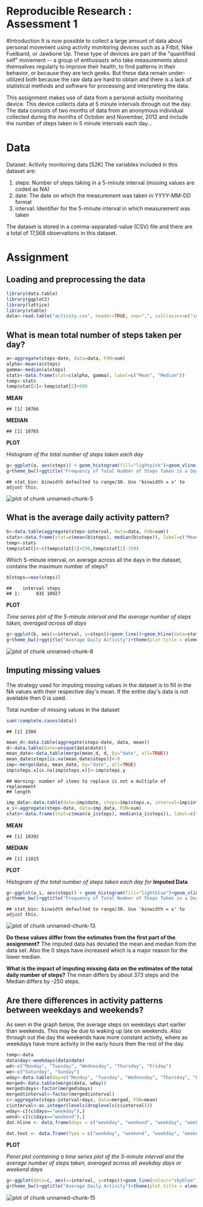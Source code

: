 Reproducible Research : Assessment 1
========================================================
#Introduction
It is now possible to collect a large amount of data about personal movement using activity monitoring devices such as a Fitbit, Nike Fuelband, or Jawbone Up. These type of devices are part of the "quantified self" movement -- a group of enthusiasts who take measurements about themselves regularly to improve their health, to find patterns in their behavior, or because they are tech geeks. But these data remain under-utilized both because the raw data are hard to obtain and there is a lack of statistical methods and software for processing and interpreting the data.

This assignment makes use of data from a personal activity monitoring device. This device collects data at 5 minute intervals through out the day. The data consists of two months of data from an anonymous individual collected during the months of October and November, 2012 and include the number of steps taken in 5 minute intervals each day...


# Data
Dataset: Activity monitoring data [52K]
The variables included in this dataset are:

1. steps: Number of steps taking in a 5-minute interval (missing values are coded as NA)
2. date: The date on which the measurement was taken in YYYY-MM-DD format
3. interval: Identifier for the 5-minute interval in which measurement was taken

The dataset is stored in a comma-separated-value (CSV) file and there are a total of 17,568 observations in this dataset.


# Assignment

## Loading and preprocessing the data

```r
library(data.table)
library(ggplot2)
library(lattice)
library(xtable)
data<-read.table("activity.csv", header=TRUE, sep=",", colClasses=c("integer", "Date", "integer"))
```


## What is mean total number of steps taken per day?

```r
a<-aggregate(steps~date, data=data, FUN=sum)
alpha<-mean(a$steps)
gamma<-median(a$steps)
stats<-data.frame(stat=c(alpha, gamma), label=c("Mean", "Median"))
temp<-stats
temp$stat[2]<-temp$stat[2]+500
```
**MEAN**

```
## [1] 10766
```
**MEDIAN**

```
## [1] 10765
```
**PLOT** 

*Histogram of the total number of steps taken each day*

```r
g<-ggplot(a, aes(steps)) + geom_histogram(fill="lightpink")+geom_vline(data=stats, mapping=aes(xintercept=stat), linetype="longdash")+geom_text(data=temp, mapping=aes(x=stat, y=8, label=label), size=4, angle=90, vjust=-0.4, hjust=0)
g+theme_bw()+ggtitle("Frequency of Total Number of Steps Taken in a Day")+theme(plot.title = element_text(lineheight=10, face="bold"))+ylab("Frequency (in days)")+xlab("Steps")
```

```
## stat_bin: binwidth defaulted to range/30. Use 'binwidth = x' to adjust this.
```

![plot of chunk unnamed-chunk-5](figure/unnamed-chunk-5.png) 


## What is the average daily activity pattern?

```r
b<-data.table(aggregate(steps~interval, data=data, FUN=sum))
stats<-data.frame(stat=c(mean(b$steps), median(b$steps)), label=c("Mean", "Median"))
temp<-stats
temp$stat[]<-c(temp$stat[1]+250,temp$stat[1]-350)
```
Which 5-minute interval, on average across all the days in the dataset, contains the maximum number of steps?

```r
b[steps==max(steps)]
```

```
##    interval steps
## 1:      835 10927
```
**PLOT** 

*Time series plot of the 5-minute interval and the average number of steps taken, averaged across all days*

```r
g<-ggplot(b, aes(x=interval, y=steps))+geom_line()+geom_hline(data=stats, aes(yintercept=stat), linetype="longdash")+geom_text(data=temp, aes(x=0, y=stat, label=label))
g+theme_bw()+ggtitle("Average Daily Activity")+theme(plot.title = element_text(lineheight=10, face="bold"))
```

![plot of chunk unnamed-chunk-8](figure/unnamed-chunk-8.png) 


## Imputing missing values
The strategy used for imputing missing values in the dataset is to fill in the NA values with their respective day's mean. If the entire day's data is not available then 0 is used. 


Total number of missing values in the dataset

```r
sum(!complete.cases(data))
```

```
## [1] 2304
```

```r
mean_d<-data.table(aggregate(steps~date, data, mean))
d<-data.table(date=unique(data$date))
mean_date<-data.table(merge(mean_d, d, by="date", all=TRUE))
mean_date$steps[is.na(mean_date$steps)]<-0
imp<-merge(data, mean_date, by="date", all=TRUE)
imp$steps.x[is.na(imp$steps.x)]<-imp$steps.y
```

```
## Warning: number of items to replace is not a multiple of replacement
## length
```

```r
imp_data<-data.table(date=imp$date, steps=imp$steps.x, interval=imp$interval)
a_i<-aggregate(steps~date, data=imp_data, FUN=sum)
stats<-data.frame(stat=c(mean(a_i$steps), median(a_i$steps)), label=c("Mean", "Median"))
```
**MEAN**

```
## [1] 10392
```
**MEDIAN**

```
## [1] 11015
```
**PLOT** 

*Histogram of the total number of steps taken each day for* **Imputed Data**

```r
g<-ggplot(a_i, aes(steps)) + geom_histogram(fill="lightblue")+geom_vline(data=stats, mapping=aes(xintercept=stat), linetype="longdash")+geom_text(data=stats, mapping=aes(x=stat, y=8, label=label), size=4, angle=90, vjust=-0.4, hjust=0)
g+theme_bw()+ggtitle("Frequency of Total Number of Steps Taken in a Day (w/ Imputed Data)")+theme(plot.title = element_text(lineheight=10, face="bold"))+ylab("Frequency (in days)")+xlab("Steps")
```

```
## stat_bin: binwidth defaulted to range/30. Use 'binwidth = x' to adjust this.
```

![plot of chunk unnamed-chunk-13](figure/unnamed-chunk-13.png) 

**Do these values differ from the estimates from the first part of the assignment?**
The imputed data has deviated the mean and median from the data set. Also the 0 steps have increased which is a major reason for the lower median.

**What is the impact of imputing missing data on the estimates of the total daily number of steps?**
The mean differs by about 373 steps and the Median differs by -250 steps.


## Are there differences in activity patterns between weekdays and weekends?
As seen in the graph below, the average steps on weekdays start earlier than weekends. This may be due to waking up late on weekends. Also through out the day the weekends have more constant activity, where as weekdays have more activity in the early hours then the rest of the day. 


```r
temp<-data
data$day<-weekdays(data$date)
wd<-c("Monday", "Tuesday", "Wednesday", "Thursday", "Friday")
we<-c("Saturday", "Sunday")
wday<-data.table(day=c("Monday", "Tuesday", "Wednesday", "Thursday", "Friday", "Saturday", "Sunday"), days=c("weekday", "weekday", "weekday", "weekday", "weekday", "weekend", "weekend"))
merged<-data.table(merge(data, wday))
merged$days<-factor(merged$days)
merged$interval<-factor(merged$interval)
c<-aggregate(steps~interval+days, data=merged, FUN=mean)
c$interval<-as.integer(levels(droplevels(c$interval)))
wday<-c[(c$days=="weekday"),]
wend<-c[(c$days=="weekend"),]
dat.hline <- data.frame(days = c("weekday", "weekend", "weekday", "weekend"), xp = c(mean(wday$steps), mean(wend$steps), median(wday$steps), median(wend$steps)))

dat.text <- data.frame(Type = c("weekday", "weekend", "weekday", "weekend"), xp = c(mean(wday$steps), median(wday$steps), mean(wend$steps), median(wend$steps)), label = c("mean","median", "mean", "median"))
```
**PLOT** 

*Panel plot containing a time series plot of the 5-minute interval and the average number of steps taken, averaged across all weekday days or weekend days*

```r
g<-ggplot(data=c, aes(x=interval, y=steps))+geom_line(colour="skyblue")+facet_grid(~days)+geom_hline(aes(yintercept = xp), data = dat.hline, linetype="longdash")+geom_text(aes(x=100, y=xp+5, label = dat.text$label), data = dat.hline)
g+theme_bw()+ggtitle("Average Daily Activity")+theme(plot.title = element_text(lineheight=10, face="bold"))
```

![plot of chunk unnamed-chunk-15](figure/unnamed-chunk-15.png) 
